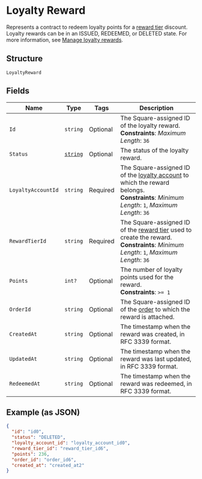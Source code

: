 
# Loyalty Reward

Represents a contract to redeem loyalty points for a [reward tier](../../doc/models/loyalty-program-reward-tier.md) discount. Loyalty rewards can be in an ISSUED, REDEEMED, or DELETED state.
For more information, see [Manage loyalty rewards](../../https://developer.squareup.com/docs/loyalty-api/loyalty-rewards).

## Structure

`LoyaltyReward`

## Fields

| Name | Type | Tags | Description |
|  --- | --- | --- | --- |
| `Id` | `string` | Optional | The Square-assigned ID of the loyalty reward.<br>**Constraints**: *Maximum Length*: `36` |
| `Status` | [`string`](../../doc/models/loyalty-reward-status.md) | Optional | The status of the loyalty reward. |
| `LoyaltyAccountId` | `string` | Required | The Square-assigned ID of the [loyalty account](../../doc/models/loyalty-account.md) to which the reward belongs.<br>**Constraints**: *Minimum Length*: `1`, *Maximum Length*: `36` |
| `RewardTierId` | `string` | Required | The Square-assigned ID of the [reward tier](../../doc/models/loyalty-program-reward-tier.md) used to create the reward.<br>**Constraints**: *Minimum Length*: `1`, *Maximum Length*: `36` |
| `Points` | `int?` | Optional | The number of loyalty points used for the reward.<br>**Constraints**: `>= 1` |
| `OrderId` | `string` | Optional | The Square-assigned ID of the [order](../../doc/models/order.md) to which the reward is attached. |
| `CreatedAt` | `string` | Optional | The timestamp when the reward was created, in RFC 3339 format. |
| `UpdatedAt` | `string` | Optional | The timestamp when the reward was last updated, in RFC 3339 format. |
| `RedeemedAt` | `string` | Optional | The timestamp when the reward was redeemed, in RFC 3339 format. |

## Example (as JSON)

```json
{
  "id": "id0",
  "status": "DELETED",
  "loyalty_account_id": "loyalty_account_id0",
  "reward_tier_id": "reward_tier_id6",
  "points": 236,
  "order_id": "order_id6",
  "created_at": "created_at2"
}
```

